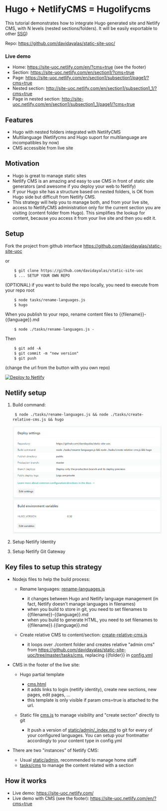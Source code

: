 # Hugo + NetlifyCMS = Hugolifycms

This tutorial demonstrates how to integrate Hugo generated site and Netlify CMS, with N levels (nested sections/folders). It will be easily exportable to other [SSG](https://www.staticgen.com/))

Repo: https://github.com/davidayalas/static-site-uoc/

### Live demo

* Home: https://site-uoc.netlify.com/en/?cms=true (see the footer)
* Section: https://site-uoc.netlify.com/en/section1/?cms=true
* Page: https://site-uoc.netlify.com/en/section1/subsection1/page1/?cms=true
* Nested section: http://site-uoc.netlify.com/en/section1/subsection1_1/?cms=true
* Page in nested section:  http://site-uoc.netlify.com/en/section1/subsection1_1/page1/?cms=true

## Features

* Hugo with nested folders integrated with NetlifyCMS
* Multilanguage (Netlifycms and Hugo suport for multilanguage are incompatibles by now) 
* CMS accessible from live site

## Motivation

* Hugo is great to manage static sites
* Netlify CMS is an amazing and easy to use CMS in front of static site generators (and awesome if you deploy your web to Netlify)
* If your Hugo site has a structure based on nested folders, is OK from Hugo side but difficult from Netlify CMS. 
* This strategy will help you to manage both, and from your live site, access to NetlifyCMS administration only for the current section you are visiting (content folder from Hugo). This simplifies the lookup for content, because you access it from your live site and then you edit it.

## Setup

Fork the project from github interface https://github.com/davidayalas/static-site-uoc

or

		$ git clone https://github.com/davidayalas/static-site-uoc
		$ ... SETUP YOUR OWN REPO

(OPTIONAL) if you want to build the repo locally, you need to execute from your repo root

		$ node tasks/rename-languages.js 
		$ hugo


When you publish to your repo, rename content files to {{filename}}-{{language}}.md

		$ node ./tasks/rename-languages.js -

Then

		$ git add -A
		$ git commit -m "new version"		
		$ git push

(change the url from the button with you own repo)

[![Deploy to Netlify](https://www.netlify.com/img/deploy/button.svg)](https://app.netlify.com/start/deploy?repository=https://github.com/davidayalas/static-site-uoc)

## Netlify setup

1. Build command:

		$ node ./tasks/rename-languages.js && node ./tasks/create-relative-cms.js && hugo

	![deploy settings](img/deploy-settings.png)

2. Setup Netlify Identity

3. Setup Netlify Git Gateway

## Key files to setup this strategy

* Nodejs files to help the build process:

	- Rename languages: [rename-languages.js](https://github.com/davidayalas/static-site-uoc/blob/master/tasks/rename-languages.js)
		- it changes between Hugo and Netlify language management (in fact, Netlify doesn't manage languages in filenames)
		- when you build to store in git, you need to set filenames to {{filename}}-{{language}}.md
		- when you build to generate HTML, you need to set filenames to {{filename}}.{{language}}.md

	- Create relative CMS to content/section: [create-relative-cms.js](https://github.com/davidayalas/static-site-uoc/blob/master/tasks/create-relative-cms.js)
		- it loops over ./content folder and creates relative "admin cms" from https://github.com/davidayalas/static-site-uoc/tree/master/tasks/cms, replacing {{folder}} in [config.yml](https://github.com/davidayalas/static-site-uoc/blob/master/tasks/cms/config.yml)

* CMS in the footer of the live site:

	* Hugo partial template 
		* [cms.html](https://github.com/davidayalas/static-site-uoc/blob/master/themes/web-uoc-1/layouts/partials/cms.html)
		* it adds links to login (netlify identity), create new sections, new pages, edit pages, ...
		* this template is only visible if param cms=true is attached to the url.

	* Static file [cms.js](https://github.com/davidayalas/static-site-uoc/blob/master/themes/web-uoc-1/static/js/cms.js) to manage visibility and "create section" directly to git

		* It push a version of [static/admin/_index.md](https://github.com/davidayalas/static-site-uoc/blob/master/static/admin/_index.md) to git for every of your configured languages. You can setup your frontmatter accordingly to your content type in config.yml

* There are two "instances" of Netlify CMS:
	* Usual [static/admin](https://github.com/davidayalas/static-site-uoc/tree/master/static/admin), recommended to manage home staff
	* [tasks/cms](https://github.com/davidayalas/static-site-uoc/tree/master/tasks/cms) to manage the content related with a section

## How it works

* Live demo: https://site-uoc.netlify.com/
* Live demo with CMS (see the footer): https://site-uoc.netlify.com/en/?cms=true




